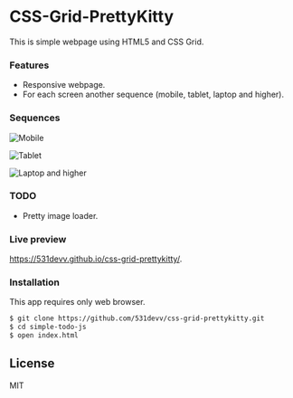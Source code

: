 # CSS-Grid-PrettyKitty

This is simple webpage using HTML5 and CSS Grid.

### Features

- Responsive webpage.
- For each screen another sequence (mobile, tablet, laptop and  higher).

### Sequences
![Mobile](https://github.com/531devv/css-grid-prettykitty/tree/master/images/preview/mobile.jpg)

![Tablet](https://github.com/531devv/css-grid-prettykitty/tree/master/images/preview/tablet.jpg)

![Laptop and higher](https://github.com/531devv/css-grid-prettykitty/tree/master/images/preview/laptop.jpg)

### TODO

- Pretty image loader.

### Live preview

https://531devv.github.io/css-grid-prettykitty/.

### Installation

This app requires only web browser.

```sh
$ git clone https://github.com/531devv/css-grid-prettykitty.git
$ cd simple-todo-js
$ open index.html
```
License
----

MIT
